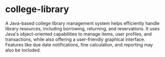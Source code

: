 # college-library
A Java-based college library management system helps efficiently handle library resources, including borrowing, returning, and reservations. 
It uses Java's object-oriented capabilities to manage items, user profiles, and transactions, while also offering a user-friendly graphical interface.
Features like due date notifications, fine calculation, and reporting may also be included.
